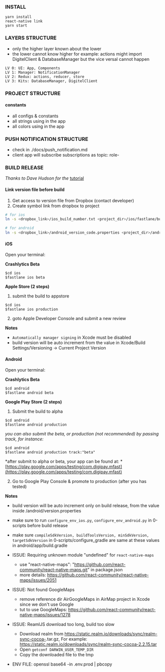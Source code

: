 ### INSTALL

```
yarn install
react-native link
yarn start
```

### LAYERS STRUCTURE
+ only the higher layer known about the lower
+ the lower cannot know higher
for example: actions might import DigitelClient & DatabaseManager but the vice versal cannot happen

```
LV 0: UI: App, Components
LV 1: Manager: NotificationManager
LV 2: Redux: actions, reducer, store
LV 3: Kits: DatabaseManager, DigitelClient
```

### PROJECT STRUCTURE
#### constants
+ all configs & constants
+ all strings using in the app
+ all colors using in the app

### PUSH NOTIFICATION STRUCTURE
+ check in ./docs/push_notification.md
+ client app will subscribe subscriptions as topic: role-<projectRoleID>

### BUILD RELEASE

*Thanks to Dave Hudson for the* [tutorial](https://medium.com/react-native-training/fastlane-for-react-native-ios-android-app-devops-8ca85bee614e)

#### Link version file before build
1. Get access to version file from Dropbox (contact developer)
2. Create symbol link from dropbox to project

```bash
# for ios
ln -s <dropbox_link>/ios_build_number.txt <project_dir>/ios/fastlane/build_number.txt

# for android
ln -s <dropbox_link>/android_version_code.properties <project_dir>/android/version_code.properties
```

#### iOS

Open your terminal:

**Crashlytics Beta**
```
$cd ios
$fastlane ios beta
```

**Apple Store (2 steps)**
1. submit the build to appstore
```
$cd ios
$fastlane ios production
```

2. goto Apple Developer Console and submit a new review

<b>Notes</b>
- `Automatically manager signing` in Xcode must be disabled
- build version will be auto increment from the value in Xcode/Build Settings/Versioning -> Current Project Version

#### Android

Open your terminal:

**Crashlytics Beta**
```
$cd android
$fastlane android beta
```

**Google Play Store (2 steps)**
1. Submit the build to alpha
```
$cd android
$fastlane android production
```

*you can also submit the beta, or production (not recommended) by passing track, for instance:*
```
$cd android
$fastlane android production track:"beta"
```

*after submit to alpha or beta, your app can be found at: *
[https://play.google.com/apps/testing/com.digipay.mfast](https://play.google.com/apps/testing/com.digipay.mfast)

2. Go to Google Play Console & promote to production (after you has tested)


**Notes**
- build version will be auto increment only on build release, from the value inside /android/version.properties

- make sure to run `configure_env_ios.py`, `configure_env_android.py` in 0-scripts before build release

- make sure `compileSdkVersion, buildToolsVersion, minSdkVersion, targetSdkVersion` in 0-scripts/configure_gradle are same at these values in android/app/build.gradle

- ISSUE: Requiring unknown module "undefined" for `react-native-maps`
  + use "react-native-maps": "https://github.com/react-community/react-native-maps.git" in package.json
  + more details: https://github.com/react-community/react-native-maps/issues/2051

- ISSUE: Not found GoogleMaps
  + remove reference dir AirGoogleMaps in AirMap project in Xcode since we don't use Google
  + tut to use GoogleMaps: https://github.com/react-community/react-native-maps/issues/1278

- ISSUE: ReamlJS download too long, build too slow
  + Download realm from https://static.realm.io/downloads/sync/realm-sync-cocoa-<version>.tar.gz, For example: https://static.realm.io/downloads/sync/realm-sync-cocoa-2.2.15.tar
  + Open `getconf DARWIN_USER_TEMP_DIR`
  + Copy the downloaded file to the tmp
- ENV FILE: openssl base64 -in .env.prod | pbcopy